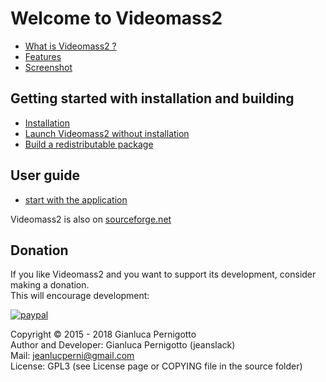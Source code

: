 # Welcome to Videomass2

* [What is Videomass2 ?](about.md)
* [Features](features.md)
* [Screenshot](screenshot.md)

## Getting started with installation and building

* [Installation](installation.md)
* [Launch Videomass2 without installation](execute_sources.md)
* [Build a redistributable package](building_package.md)

## User guide
* [start with the application](videomass2_use.md)

Videomass2 is also on [sourceforge.net](https://sourceforge.net/projects/videomass2/)

## Donation   

If you like Videomass2 and you want to support its development, consider making a donation.    
This will encourage development:   

[![paypal](https://www.paypalobjects.com/en_US/i/btn/btn_donateCC_LG.gif)](https://www.paypal.com/cgi-bin/webscr?cmd=_s-xclick&hosted_button_id=UKYM7S5U542SJ)

Copyright © 2015 - 2018 Gianluca Pernigotto   
Author and Developer: Gianluca Pernigotto (jeanslack)  
Mail: <jeanlucperni@gmail.com>   
License: GPL3 (see License page or COPYING file in the source folder)


